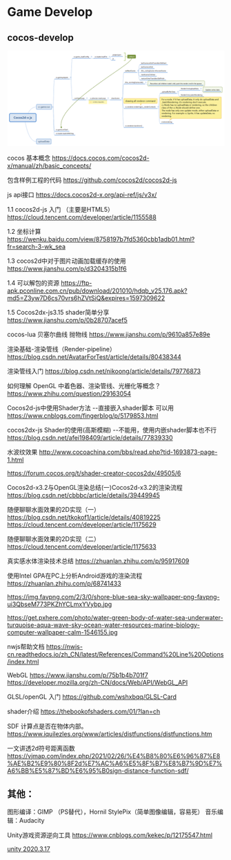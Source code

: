 # Game Develop

## cocos-develop
![cocos](cocos.png)

cocos 基本概念
https://docs.cocos.com/cocos2d-x/manual/zh/basic_concepts/

包含样例工程的代码
https://github.com/cocos2d/cocos2d-js

js api接口
https://docs.cocos2d-x.org/api-ref/js/v3x/

1.1	cocos2d-js 入门 （主要是HTML5）
https://cloud.tencent.com/developer/article/1155588


1.2	坐标计算
https://wenku.baidu.com/view/8758197b7fd5360cbb1adb01.html?fr=search-3-wk_sea

1.3	cocos2d中对于图片动画加载缓存的使用
https://www.jianshu.com/p/d3204315b1f6

1.4	可以解包的资源
https://ftp-apk.pconline.com.cn/pub/download/201010/hdqb_v25.176.apk?md5=Z3yw7D6cs70vrs6hZVtSiQ&expires=1597309622

1.5	Cocos2dx-js3.15 shader简单分享
https://www.jianshu.com/p/0b28707acef5

cocos-lua 贝塞尔曲线 抛物线
https://www.jianshu.com/p/9610a857e89e

渲染基础-渲染管线（Render-pipeline）
https://blog.csdn.net/AvatarForTest/article/details/80438344

渲染管线入门
https://blog.csdn.net/nikoong/article/details/79776873

如何理解 OpenGL 中着色器、渲染管线、光栅化等概念？
https://www.zhihu.com/question/29163054

Cocos2d-js中使用Shader方法 
--直接嵌入shader脚本 可以用
https://www.cnblogs.com/fingerblog/p/5179853.html

cocos2dx-js Shader的使用(高斯模糊)
--不能用，使用内嵌shader脚本也不行
https://blog.csdn.net/afei198409/article/details/77839330

水波纹效果
http://www.cocoachina.com/bbs/read.php?tid-1693873-page-1.html

https://forum.cocos.org/t/shader-creator-cocos2dx/49505/6

Cocos2d-x3.2与OpenGL渲染总结(一)Cocos2d-x3.2的渲染流程
https://blog.csdn.net/cbbbc/article/details/39449945

随便聊聊水面效果的2D实现（一）
https://blog.csdn.net/tkokof1/article/details/40819225
https://cloud.tencent.com/developer/article/1175629

随便聊聊水面效果的2D实现（二）
https://cloud.tencent.com/developer/article/1175633


真实感水体渲染技术总结
https://zhuanlan.zhihu.com/p/95917609

使用Intel GPA在PC上分析Android游戏的渲染流程
https://zhuanlan.zhihu.com/p/68741433


https://img.favpng.com/2/3/0/shore-blue-sea-sky-wallpaper-png-favpng-ui3QbseM773PKZhYCLmxYVybp.jpg

https://get.pxhere.com/photo/water-green-body-of-water-sea-underwater-turquoise-aqua-wave-sky-ocean-water-resources-marine-biology-computer-wallpaper-calm-1546155.jpg

nwjs帮助文档
https://nwjs-cn.readthedocs.io/zh_CN/latest/References/Command%20Line%20Options/index.html

WebGL
https://www.jianshu.com/p/75b1b4b701f7
https://developer.mozilla.org/zh-CN/docs/Web/API/WebGL_API

GLSL/openGL 入门
https://github.com/wshxbqq/GLSL-Card

shader介绍
https://thebookofshaders.com/01/?lan=ch

SDF 计算点是否在物体内部。
https://www.iquilezles.org/www/articles/distfunctions/distfunctions.htm

一文讲透2d符号距离函数
https://vjmap.com/index.php/2021/02/26/%E4%B8%80%E6%96%87%E8%AE%B2%E9%80%8F2d%E7%AC%A6%E5%8F%B7%E8%B7%9D%E7%A6%BB%E5%87%BD%E6%95%B0sign-distance-function-sdf/

## 其他：
图形编译：GIMP （PS替代），Hornil StylePix（简单图像编辑，容易死）
音乐编辑：Audacity

Unity游戏资源逆向工具
https://www.cnblogs.com/kekec/p/12175547.html

[unity 2020.3.17](https://download.unity3d.com/download_unity/a4537701e4ab/Windows64EditorInstaller/UnitySetup64-2020.3.17f1.exe?_ga=2.73825045.605454077.1630477879-786101800.1630477879)
